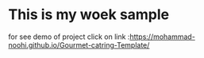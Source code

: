 # This is my woek sample 

for see demo of project click on link :https://mohammad-noohi.github.io/Gourmet-catring-Template/

